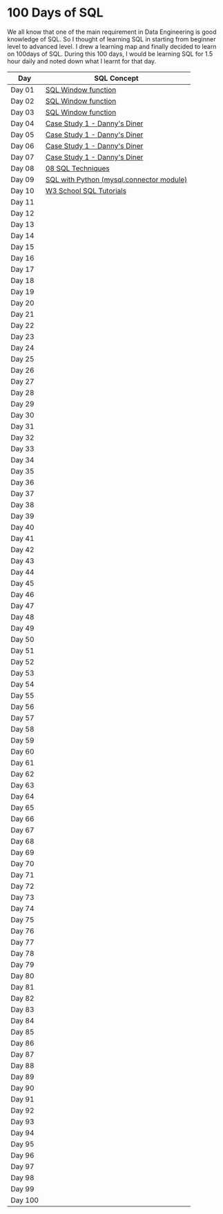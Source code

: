 # 100 Days of SQL
We all know that one of the main requirement in Data Engineering is good knowledge of SQL. So I thought of learning SQL in starting from beginner level to advanced level. I drew a learning map and finally decided to learn on 100days of SQL. During this 100 days, I would be learning SQL for 1.5 hour daily and noted down what I learnt for that day.

| Day | SQL Concept |
|---------|---------------|
| Day 01 | [SQL Window function](https://github.com/vidush5/100-Days-of-SQL/tree/main/Day_01)|
| Day 02 | [SQL Window function](https://github.com/vidush5/100-Days-of-SQL/tree/main/Day_02)|
| Day 03 | [SQL Window function](https://github.com/vidush5/100-Days-of-SQL/tree/main/Day_03)|
| Day 04 | [Case Study 1 - Danny's Diner](https://github.com/vidush5/100-Days-of-SQL/tree/main/Day_04)|
| Day 05 | [Case Study 1 - Danny's Diner](https://github.com/vidush5/100-Days-of-SQL/tree/main/Day_05)|
| Day 06 | [Case Study 1 - Danny's Diner](https://github.com/vidush5/100-Days-of-SQL/tree/main/Day_06)|
| Day 07 | [Case Study 1 - Danny's Diner](https://github.com/vidush5/100-Days-of-SQL/tree/main/Day_07)|
| Day 08 | [08 SQL Techniques](https://github.com/vidush5/100-Days-of-SQL/tree/main/Day_08)|
| Day 09 | [SQL with Python (mysql.connector module)](https://github.com/vidush5/100-Days-of-SQL/tree/main/Day_09)|
| Day 10 | [W3 School SQL Tutorials](https://github.com/vidush5/100-Days-of-SQL/tree/main/Day_10)|
| Day 11 | |
| Day 12 | |
| Day 13 | |
| Day 14 | |
| Day 15 | |
| Day 16 | |
| Day 17 | |
| Day 18 | |
| Day 19 | |
| Day 20 | |
| Day 21 | |
| Day 22 | |
| Day 23 | |
| Day 24 | |
| Day 25 | |
| Day 26 | |
| Day 27 | |
| Day 28 | |
| Day 29 | |
| Day 30 | |
| Day 31 | |
| Day 32 | |
| Day 33 | |
| Day 34 | |
| Day 35 | |
| Day 36 | |
| Day 37 | |
| Day 38 | |
| Day 39 | |
| Day 40 | |
| Day 41 | |
| Day 42 | |
| Day 43 | |
| Day 44 | |
| Day 45 | |
| Day 46 | |
| Day 47 | |
| Day 48 | |
| Day 49 | |
| Day 50 | |
| Day 51 | |
| Day 52 | |
| Day 53 | |
| Day 54 | |
| Day 55 | |
| Day 56 | |
| Day 57 | |
| Day 58 | |
| Day 59 | |
| Day 60 | |
| Day 61 | |
| Day 62 | |
| Day 63 | |
| Day 64 | |
| Day 65 | |
| Day 66 | |
| Day 67 | |
| Day 68 | |
| Day 69 | |
| Day 70 | |
| Day 71 | |
| Day 72 | |
| Day 73 | |
| Day 74 | |
| Day 75 | |
| Day 76 | |
| Day 77 | |
| Day 78 | |
| Day 79 | |
| Day 80 | |
| Day 81 | |
| Day 82 | |
| Day 83 | |
| Day 84 | |
| Day 85 | |
| Day 86 | |
| Day 87 | |
| Day 88 | |
| Day 89 | |
| Day 90 | |
| Day 91 | |
| Day 92 | |
| Day 93 | |
| Day 94 | |
| Day 95 | |
| Day 96 | |
| Day 97 | |
| Day 98 | |
| Day 99 | |
| Day 100 | |